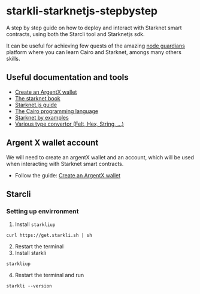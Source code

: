 # starkli-starknetjs-stepbystep
A step by step guide on how to deploy and interact with Starknet smart contracts, using both the Starcli tool and Starknetjs sdk.

It can be useful for achieving few quests of the amazing [node guardians](https://nodeguardians.io/) platform where you can learn Cairo and Starknet, amongs many others skills.

## Useful documentation and tools

- [Create an ArgentX wallet](https://www.argent.xyz/learn/how-to-create-an-argent-x-wallet/)
- [The starknet book](https://book.starknet.io/chapter_1/environment_setup.html)
- [Starknet.js guide](https://www.starknetjs.com/docs/guides/intro)
- [The Cairo programming language](https://book.cairo-lang.org/title-page.html)
- [Starknet by examples](https://starknet-by-example.voyager.online/starknet-by-example.html)
- [Various type convertor (Felt, Hex, String, ...)](https://www.stark-utils.xyz/converter)

## Argent X wallet account
We will need to create an argentX wallet and an account, which will be used when interacting with Starknet smart contracts.

- Follow the guide: [Create an ArgentX wallet](https://www.argent.xyz/learn/how-to-create-an-argent-x-wallet/)

## Starcli

### Setting up envirronment

1. Install `starkliup`
```
curl https://get.starkli.sh | sh
```
2. Restart the terminal
3. Install starkli
```
starkliup
```
4. Restart the terminal and run
```
starkli --version
```